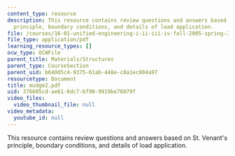 ```yaml
---
content_type: resource
description: This resource contains review questions and answers based on St. Venant's
  principle, boundary conditions, and details of load application.
file: /courses/16-01-unified-engineering-i-ii-iii-iv-fall-2005-spring-2006/376605cdae616dc7bf909919be76079f_mudgm2.pdf
file_type: application/pdf
learning_resource_types: []
ocw_type: OCWFile
parent_title: Materials/Structures
parent_type: CourseSection
parent_uid: b640d5c4-9375-61ab-448e-c8a1ec804a97
resourcetype: Document
title: mudgm2.pdf
uid: 376605cd-ae61-6dc7-bf90-9919be76079f
video_files:
  video_thumbnail_file: null
video_metadata:
  youtube_id: null
---
```

This resource contains review questions and answers based on St. Venant's principle, boundary conditions, and details of load application.